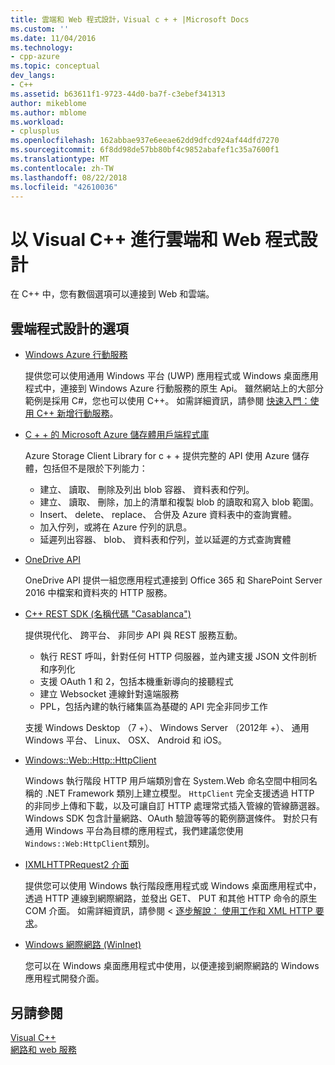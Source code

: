 ```yaml
---
title: 雲端和 Web 程式設計，Visual c + + |Microsoft Docs
ms.custom: ''
ms.date: 11/04/2016
ms.technology:
- cpp-azure
ms.topic: conceptual
dev_langs:
- C++
ms.assetid: b63611f1-9723-44d0-ba7f-c3ebef341313
author: mikeblome
ms.author: mblome
ms.workload:
- cplusplus
ms.openlocfilehash: 162abbae937e6eeae62dd9dfcd924af44dfd7270
ms.sourcegitcommit: 6f8dd98de57bb80bf4c9852abafef1c35a7600f1
ms.translationtype: MT
ms.contentlocale: zh-TW
ms.lasthandoff: 08/22/2018
ms.locfileid: "42610036"
---
```

# <a name="cloud-and-web-programming-in-visual-c"></a>以 Visual C++ 進行雲端和 Web 程式設計

在 C++ 中，您有數個選項可以連接到 Web 和雲端。

## <a name="cloud-programming-options"></a>雲端程式設計的選項

- [Windows Azure 行動服務](http://www.windowsazure.com/develop/mobile/)

   提供您可以使用通用 Windows 平台 (UWP) 應用程式或 Windows 桌面應用程式中，連接到 Windows Azure 行動服務的原生 Api。 雖然網站上的大部分範例是採用 C#，您也可以使用 C++。 如需詳細資訊，請參閱 [快速入門：使用 C++ 新增行動服務](http://msdn.microsoft.com/library/windows/apps/dn263181.aspx)。

- [C + + 的 Microsoft Azure 儲存體用戶端程式庫](https://blogs.msdn.microsoft.com/windowsazurestorage/2015/04/29/microsoft-azure-storage-client-library-for-c-v1-0-0-general-availability/)

   Azure Storage Client Library for c + + 提供完整的 API 使用 Azure 儲存體，包括但不是限於下列能力：

  - 建立、 讀取、 刪除及列出 blob 容器、 資料表和佇列。
  - 建立、 讀取、 刪除，加上的清單和複製 blob 的讀取和寫入 blob 範圍。
  - Insert、 delete、 replace、 合併及 Azure 資料表中的查詢實體。
  - 加入佇列，或將在 Azure 佇列的訊息。
  - 延遲列出容器、 blob、 資料表和佇列，並以延遲的方式查詢實體

- [OneDrive API](https://dev.onedrive.com/README.htm)

   OneDrive API 提供一組您應用程式連接到 Office 365 和 SharePoint Server 2016 中檔案和資料夾的 HTTP 服務。

- [C++ REST SDK (名稱代碼 "Casablanca")](https://github.com/Microsoft/cpprestsdk)

   提供現代化、 跨平台、 非同步 API 與 REST 服務互動。

  - 執行 REST 呼叫，針對任何 HTTP 伺服器，並內建支援 JSON 文件剖析和序列化
  - 支援 OAuth 1 和 2，包括本機重新導向的接聽程式
  - 建立 Websocket 連線針對遠端服務
  - PPL，包括內建的執行緒集區為基礎的 API 完全非同步工作

   支援 Windows Desktop （7 +）、 Windows Server （2012年 +）、 通用 Windows 平台、 Linux、 OSX、 Android 和 iOS。 

- [Windows::Web::Http::HttpClient](https://msdn.microsoft.com/en-us/library/windows/apps/windows.web.http.httpclient.aspx)

   Windows 執行階段 HTTP 用戶端類別會在 System.Web 命名空間中相同名稱的 .NET Framework 類別上建立模型。 `HttpClient` 完全支援透過 HTTP 的非同步上傳和下載，以及可讓自訂 HTTP 處理常式插入管線的管線篩選器。 Windows SDK 包含計量網路、OAuth 驗證等等的範例篩選條件。 對於只有通用 Windows 平台為目標的應用程式，我們建議您使用`Windows::Web:HttpClient`類別。 

- [IXMLHTTPRequest2 介面](/previous-versions/windows/desktop/api/msxml6/nn-msxml6-ixmlhttprequest2)

   提供您可以使用 Windows 執行階段應用程式或 Windows 桌面應用程式中，透過 HTTP 連線到網際網路，並發出 GET、 PUT 和其他 HTTP 命令的原生 COM 介面。 如需詳細資訊，請參閱 <<c0> [ 逐步解說： 使用工作和 XML HTTP 要求](../parallel/concrt/walkthrough-connecting-using-tasks-and-xml-http-requests.md)。

- [Windows 網際網路 (WinInet)](http://msdn.microsoft.com/library/windows/desktop/aa385331\(v=vs.85\).aspx)

   您可以在 Windows 桌面應用程式中使用，以便連接到網際網路的 Windows 應用程式開發介面。

## <a name="see-also"></a>另請參閱

[Visual C++](../visual-cpp-in-visual-studio.md) <br/>
[網路和 web 服務](/windows/uwp/networking/)
